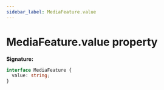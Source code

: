 ```yaml
---
sidebar_label: MediaFeature.value
---
```


# MediaFeature.value property

**Signature:**

```typescript
interface MediaFeature {
  value: string;
}
```
